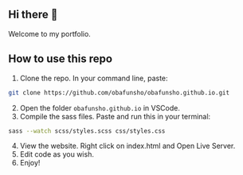 ## Hi there 👋

Welcome to my portfolio.

## How to use this repo

1. Clone the repo. In your command line, paste:
```bash
git clone https://github.com/obafunsho/obafunsho.github.io.git
```
2. Open the folder `obafunsho.github.io` in VSCode.
3. Compile the sass files. Paste and run this in your terminal:
```bash
sass --watch scss/styles.scss css/styles.css
```
4. View the website. Right click on index.html and Open Live Server.
5. Edit code as you wish.
6. Enjoy!